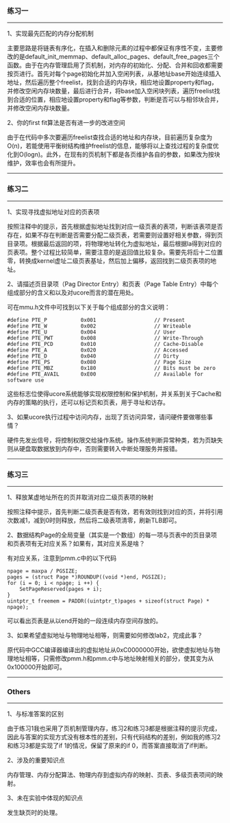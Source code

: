 ### 练习一
---

1、实现最先匹配的内存分配机制

主要思路是将链表有序化，在插入和删除元素的过程中都保证有序性不变，主要修改的是default_init_memmap、default_alloc_pages、default_free_pages三个函数。由于在内存管理启用了页机制，对内存的初始化、分配、合并和回收都需要按页进行。首先对每个page初始化并加入空闲列表，从基地址base开始连续插入地址，然后遍历整个freelist，找到合适的内存块，相应地设置property和flag，并修改空闲内存块数量，最后进行合并，将base加入空闲块列表，遍历freelist找到合适的位置，相应地设置property和flag等参数，判断是否可以与相邻块合并，并修改空闲内存块数量。

2、你的first fit算法是否有进一步的改进空间

由于在代码中多次要遍历freelist查找合适的地址和内存块，目前遍历复杂度为O(n)，若能使用平衡树结构维护freelist的信息，能够将以上查找过程的复杂度优化到O(logn)。此外，在现有的页机制下都是各页维护各自的参数，如果改为按块维护，效率也会有所提升。

---
### 练习二
---

1、实现寻找虚拟地址对应的页表项

按照注释中的提示，首先根据虚拟地址找到对应一级页表的表项，判断该表项是否存在，如果不存在判断是否需要分配二级页表，若需要则设置好相关参数，得到页目录项。根据最后返回的项，将物理地址转化为虚拟地址，最后根据la得到对应的页表项。整个过程比较简单，需要注意的是返回值比较复杂。需要先将后十二位置零，转换成kernel虚址二级页表基址，然后加上偏移，返回找到二级页表项的地址。

2、请描述页目录项（Pag Director Entry）和页表（Page Table Entry）中每个组成部分的含义和以及对ucore而言的潜在用处。

可在mmu.h文件中可找到以下关于每个组成部分的含义说明：

```
#define PTE_P           0x001                   // Present
#define PTE_W           0x002                   // Writeable
#define PTE_U           0x004                   // User
#define PTE_PWT         0x008                   // Write-Through
#define PTE_PCD         0x010                   // Cache-Disable
#define PTE_A           0x020                   // Accessed
#define PTE_D           0x040                   // Dirty
#define PTE_PS          0x080                   // Page Size
#define PTE_MBZ         0x180                   // Bits must be zero
#define PTE_AVAIL       0xE00                   // Available for software use
```

这些标志位使得ucore系统能够实现权限控制和保护机制，并关系到关于Cache和内存的策略的执行，还可以标记页和页表，用于寻址和访存。

3、如果ucore执行过程中访问内存，出现了页访问异常，请问硬件要做哪些事情？

硬件先发出信号，将控制权限交给操作系统。操作系统判断异常种类，若为页缺失则从硬盘取数据放到内存中，否则需要转入中断处理服务并报错。

---
### 练习三
---

1、释放某虚地址所在的页并取消对应二级页表项的映射

按照注释中提示，首先判断二级页表是否有效，若有效则找到对应的页，并将引用次数减1，减到0时则释放，然后将二级表项清零，刷新TLB即可。

2、数据结构Page的全局变量（其实是一个数组）的每一项与页表中的页目录项和页表项有无对应关系？如果有，其对应关系是啥？

有对应关系，注意到pmm.c中的以下代码
```
npage = maxpa / PGSIZE; 
pages = (struct Page *)ROUNDUP((void *)end, PGSIZE); 
for (i = 0; i < npage; i ++) {
    SetPageReserved(pages + i); 
}
uintptr_t freemem = PADDR((uintptr_t)pages + sizeof(struct Page) * npage);
```
可以看出页表是从以end开始的一段连续内存空间存放的。

3、如果希望虚拟地址与物理地址相等，则需要如何修改lab2，完成此事？

原代码中GCC编译器编译出的虚拟地址从0xC0000000开始，欲使虚拟地址与物理地址相等，只需修改pmm.h和pmm.c中与地址映射相关的部分，使其变为从0x100000开始即可。

---
### Others
---

1、与标准答案的区别

由于练习1我也采用了页机制管理内存，练习2和练习3都是根据注释的提示完成，因此与答案的实现方式没有根本性的差别，只有代码结构的差别，例如我的练习2和练习3都是实现了if 1的情况，保留了原来的if 0，而答案直接取消了if判断。

2、涉及的重要知识点

内存管理、内存分配算法、物理内存到虚拟内存的映射、页表、多级页表项间的映射。

3、未在实验中体现的知识点

发生缺页时的处理。



















